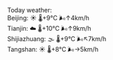 Today weather:  
Beijing: ☀️ 🌡️+9°C 🌬️↑4km/h  
Tianjin: ☁️ 🌡️+10°C 🌬️↑9km/h  
Shijiazhuang: 🌫  🌡️+9°C 🌬️↖7km/h  
Tangshan: ☀️ 🌡️+8°C 🌬️→5km/h  
